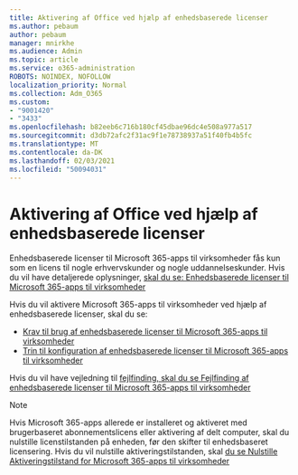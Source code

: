 ```yaml
---
title: Aktivering af Office ved hjælp af enhedsbaserede licenser
ms.author: pebaum
author: pebaum
manager: mnirkhe
ms.audience: Admin
ms.topic: article
ms.service: o365-administration
ROBOTS: NOINDEX, NOFOLLOW
localization_priority: Normal
ms.collection: Adm_O365
ms.custom:
- "9001420"
- "3433"
ms.openlocfilehash: b82eeb6c716b180cf45dbae96dc4e508a977a517
ms.sourcegitcommit: d3db72afc2f31ac9f1e78738937a51f40fb4b5fc
ms.translationtype: MT
ms.contentlocale: da-DK
ms.lasthandoff: 02/03/2021
ms.locfileid: "50094031"
---
```

# <a name="activating-office-using-device-based-licensing"></a>Aktivering af Office ved hjælp af enhedsbaserede licenser

Enhedsbaserede licenser til Microsoft 365-apps til virksomheder fås kun som en licens til nogle erhvervskunder og nogle uddannelseskunder. Hvis du vil have detaljerede oplysninger, [skal du se: Enhedsbaserede licenser til Microsoft 365-apps til virksomheder](https://docs.microsoft.com/deployoffice/device-based-licensing)

Hvis du vil aktivere Microsoft 365-apps til virksomheder ved hjælp af enhedsbaserede licenser, skal du se:

- [Krav til brug af enhedsbaserede licenser til Microsoft 365-apps til virksomheder](https://docs.microsoft.com/deployoffice/device-based-licensing#requirements-for-using-device-based-licensing-for-microsoft-365-apps-for-enterprise)
- [Trin til konfiguration af enhedsbaserede licenser til Microsoft 365-apps til virksomheder](https://docs.microsoft.com/deployoffice/device-based-licensing#steps-to-configure-device-based-licensing-for-microsoft-365-apps-for-enterprise)

Hvis du vil have vejledning til [fejlfinding, skal du se Fejlfinding af enhedsbaserede licenser til Microsoft 365-apps til virksomheder](https://docs.microsoft.com/deployoffice/device-based-licensing#troubleshoot-device-based-licensing-for-microsoft-365-apps-for-enterprise)

> [!NOTE]
> Hvis Microsoft 365-apps allerede er installeret og aktiveret med brugerbaseret abonnementslicens eller aktivering af delt computer, skal du nulstille licenstilstanden på enheden, før den skifter til enhedsbaseret licensering. Hvis du vil nulstille aktiveringstilstanden, skal [du se Nulstille Aktiveringstilstand for Microsoft 365-apps til virksomheder](https://docs.microsoft.com/office/troubleshoot/activation/reset-office-365-proplus-activation-state)
